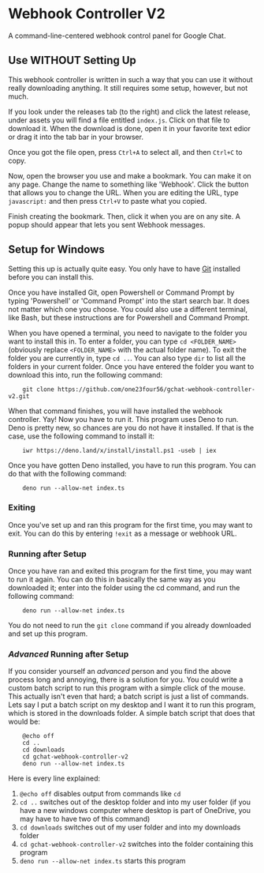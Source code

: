 # Webhook Controller V2

A command-line-centered webhook control panel for Google Chat. 

## Use WITHOUT Setting Up

This webhook controller is written in such a way that you can use it without really downloading anything. It still requires some setup, however, but not much.   

If you look under the releases tab (to the right) and click the latest release, under assets you will find a file entitled `index.js`. Click on that file to download it. When the download is done, open it in your favorite text edior or drag it into the tab bar in your browser.   

Once you got the file open, press `Ctrl+A` to select all, and then `Ctrl+C` to copy.  

Now, open the browser you use and make a bookmark. You can make it on any page. Change the name to something like 'Webhook'. Click the button that allows you to change the URL. When you are editing the URL, type `javascript:` and then press `Ctrl+V` to paste what you copied.   

Finish creating the bookmark. Then, click it when you are on any site. A popup should appear that lets you sent Webhook messages. 

## Setup for Windows

Setting this up is actually quite easy. You only have to have [Git](https://git-scm.com/downloads) installed before you can install this.  

Once you have installed Git, open Powershell or Command Prompt by typing 'Powershell' or 'Command Prompt' into the start search bar. It does not matter which one you choose. You could also use a different terminal, like Bash, but these instructions are for Powershell and Command Prompt.  

When you have opened a terminal, you need to navigate to the folder you want to install this in. To enter a folder, you can type  `cd <FOLDER_NAME>` (obviously replace `<FOLDER_NAME>` with the actual folder name). To exit the folder you are currently in, type `cd ..`. You can also type `dir` to list all the folders in your current folder. Once you have entered the folder you want to download this into, run the following command:

        git clone https://github.com/one23four56/gchat-webhook-controller-v2.git
        
When that command finishes, you will have installed the webhook controller. Yay! Now you have to run it. This program uses Deno to run. Deno is pretty new, so chances are you do not have it installed. If that is the case, use the following command to install it:

        iwr https://deno.land/x/install/install.ps1 -useb | iex

Once you have gotten Deno installed, you have to run this program. You can do that with the following command:

        deno run --allow-net index.ts

### Exiting 

Once you've set up and ran this program for the first time, you may want to exit. You can do this by entering `!exit` as a message or webhook URL. 

### Running after Setup

Once you have ran and exited this program for the first time, you may want to run it again. You can do this in basically the same way as you downloaded it; enter into the folder using the cd command, and run the following command: 

        deno run --allow-net index.ts

You do not need to run the `git clone` command if you already downloaded and set up this program. 

### *Advanced* Running after Setup 

If you consider yourself an *advanced* person and you find the above process long and annoying, there is a solution for you. You could write a custom batch script to run this program with a simple click of the mouse. This actually isn't even that hard; a batch script is just a list of commands. Lets say I put a batch script on my desktop and I want it to run this program, which is stored in the downloads folder. A simple batch script that does that would be:

        @echo off 
        cd ..
        cd downloads 
        cd gchat-webhook-controller-v2
        deno run --allow-net index.ts
        
Here is every line explained: 

1. `@echo off` disables output from commands like `cd`
2. `cd ..` switches out of the desktop folder and into my user folder (if you have a new windows computer where desktop is part of OneDrive, you may have to have two of this command)
3. `cd downloads` switches out of my user folder and into my downloads folder
4. `cd gchat-webhook-controller-v2` switches into the folder containing this program 
5. `deno run --allow-net index.ts` starts this program
